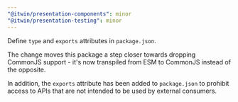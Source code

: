 ```yaml
---
"@itwin/presentation-components": minor
"@itwin/presentation-testing": minor
---
```


Define `type` and `exports` attributes in `package.json`.

The change moves this package a step closer towards dropping CommonJS support - it's now transpiled from ESM to CommonJS instead of the opposite.

In addition, the `exports` attribute has been added to `package.json` to prohibit access to APIs that are not intended to be used by external consumers.
